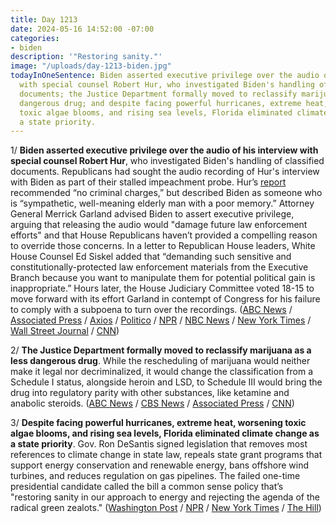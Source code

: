 ```yaml
---
title: Day 1213
date: 2024-05-16 14:52:00 -07:00
categories:
- biden
description: '"Restoring sanity."'
image: "/uploads/day-1213-biden.jpg"
todayInOneSentence: Biden asserted executive privilege over the audio of his interview
  with special counsel Robert Hur, who investigated Biden's handling of classified
  documents; the Justice Department formally moved to reclassify marijuana as a less
  dangerous drug; and despite facing powerful hurricanes, extreme heat, worsening
  toxic algae blooms, and rising sea levels, Florida eliminated climate change as
  a state priority.
---
```


1/ **Biden asserted executive privilege over the audio of his interview with special counsel Robert Hur**, who investigated Biden's handling of classified documents. Republicans had sought the audio recording of Hur's interview with Biden as part of their stalled impeachment probe. Hur’s [report](https://whatthefuckjusthappenedtoday.com/2024/02/08/day-1115/#3-the-special-counsel-examining-bide) recommended “no criminal charges,” but described Biden as someone who is “sympathetic, well-meaning elderly man with a poor memory.” Attorney General Merrick Garland advised Biden to assert executive privilege, arguing that releasing the audio would "damage future law enforcement efforts" and that House Republicans haven’t provided a compelling reason to override those concerns. In a letter to Republican House leaders, White House Counsel Ed Siskel added that “demanding such sensitive and constitutionally-protected law enforcement materials from the Executive Branch because you want to manipulate them for potential political gain is inappropriate.” Hours later, the House Judiciary Committee voted 18-15 to move forward with its effort Garland in contempt of Congress for his failure to comply with a subpoena to turn over the recordings. ([ABC News](https://abcnews.go.com/Politics/biden-asserts-executive-privilege-audio-interview-special-counsel/story?id=110298904) / [Associated Press](https://apnews.com/article/biden-robert-hur-classified-documents-justice-department-edf67af3810ab877c7c195956b49b3a6) / [Axios](https://www.axios.com/2024/05/16/biden-executive-privilege-house-republicans) / [Politico](https://www.politico.com/news/2024/05/16/biden-moves-to-block-house-from-getting-his-classified-docs-interview-tapes-00158323) / [NPR](https://www.npr.org/2024/05/16/1251759154/garland-house-contempt) / [NBC News](https://www.nbcnews.com/politics/justice-department/biden-asserts-executive-privilege-robert-hurs-classified-documents-pro-rcna152550) / [New York Times](https://www.nytimes.com/2024/05/16/us/politics/republicans-merrick-garland-contempt.html) / [Wall Street Journal](https://www.wsj.com/politics/biden-executive-privilege-classified-documents-interview-439bf861?mod=hp_lead_pos2) / [CNN](https://www.cnn.com/2024/05/16/politics/house-panels-contempt-garland-biden-audio/index.html))

2/ **The Justice Department formally moved to reclassify marijuana as a less dangerous drug**. While the rescheduling of marijuana would neither make it legal nor decriminalized, it would change the classification from a Schedule I status, alongside heroin and LSD, to Schedule III would bring the drug into regulatory parity with other substances, like ketamine and anabolic steroids. ([ABC News](https://abcnews.go.com/Politics/doj-releases-proposed-rule-reclassify-marijuana/story?id=110309786) / [CBS News](https://www.cbsnews.com/news/justice-department-marijuana-schedule-3-reclassification/) / [Associated Press](https://apnews.com/article/marijuana-rescheduling-drug-policy-biden-15b43441670757b0c2bfa36731e47d07) / [CNN](https://www.cnn.com/2024/05/16/politics/joe-biden-marijuana-rules/index.html))

3/ **Despite facing powerful hurricanes, extreme heat, worsening toxic algae blooms, and rising sea levels, Florida eliminated climate change as a state priority**. Gov. Ron DeSantis signed legislation that removes most references to climate change in state law, repeals state grant programs that support energy conservation and renewable energy, bans offshore wind turbines, and reduces regulation on gas pipelines. The failed one-time presidential candidate called the bill a common sense policy that’s "restoring sanity in our approach to energy and rejecting the agenda of the radical green zealots." ([Washington Post](https://www.washingtonpost.com/climate-environment/2024/05/15/florida-law-climate-change-desantis-energy/) / [NPR](https://www.npr.org/2024/05/16/1251769080/florida-desantis-climate-change-law) / [New York Times](https://www.nytimes.com/2024/05/15/climate/desantis-climate-change-florida.html) / [The Hill](https://thehill.com/policy/energy-environment/4667970-ron-desantis-florida-law-removing-climate-change-considerations/))
 
